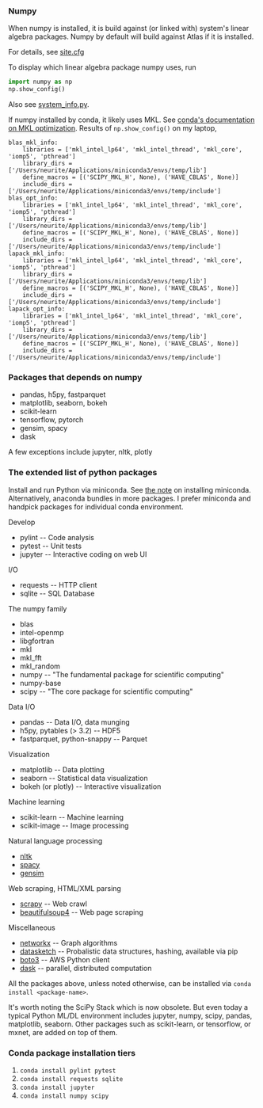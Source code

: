 ### Numpy

When numpy is installed, it is build against (or linked with) system's linear algebra packages. Numpy by default will build against Atlas if it is installed.

For details, see [site.cfg](https://github.com/numpy/numpy/blob/master/site.cfg.example)

To display which linear algebra package numpy uses, run

```python
import numpy as np
np.show_config()
```

Also see [system_info.py](https://github.com/numpy/numpy/blob/master/numpy/distutils/system_info.py).

If numpy installed by conda, it likely uses MKL. See [conda's documentation on MKL optimization](https://docs.continuum.io/mkl-optimizations/). Results of `np.show_config()` on my laptop,

```
blas_mkl_info:
    libraries = ['mkl_intel_lp64', 'mkl_intel_thread', 'mkl_core', 'iomp5', 'pthread']
    library_dirs = ['/Users/neurite/Applications/miniconda3/envs/temp/lib']
    define_macros = [('SCIPY_MKL_H', None), ('HAVE_CBLAS', None)]
    include_dirs = ['/Users/neurite/Applications/miniconda3/envs/temp/include']
blas_opt_info:
    libraries = ['mkl_intel_lp64', 'mkl_intel_thread', 'mkl_core', 'iomp5', 'pthread']
    library_dirs = ['/Users/neurite/Applications/miniconda3/envs/temp/lib']
    define_macros = [('SCIPY_MKL_H', None), ('HAVE_CBLAS', None)]
    include_dirs = ['/Users/neurite/Applications/miniconda3/envs/temp/include']
lapack_mkl_info:
    libraries = ['mkl_intel_lp64', 'mkl_intel_thread', 'mkl_core', 'iomp5', 'pthread']
    library_dirs = ['/Users/neurite/Applications/miniconda3/envs/temp/lib']
    define_macros = [('SCIPY_MKL_H', None), ('HAVE_CBLAS', None)]
    include_dirs = ['/Users/neurite/Applications/miniconda3/envs/temp/include']
lapack_opt_info:
    libraries = ['mkl_intel_lp64', 'mkl_intel_thread', 'mkl_core', 'iomp5', 'pthread']
    library_dirs = ['/Users/neurite/Applications/miniconda3/envs/temp/lib']
    define_macros = [('SCIPY_MKL_H', None), ('HAVE_CBLAS', None)]
    include_dirs = ['/Users/neurite/Applications/miniconda3/envs/temp/include']
```

### Packages that depends on numpy

* pandas, h5py, fastparquet
* matplotlib, seaborn, bokeh
* scikit-learn
* tensorflow, pytorch
* gensim, spacy
* dask

A few exceptions include jupyter, nltk, plotly

### The extended list of python packages

Install and run Python via miniconda. See [the note](https://github.com/neurite/debian-setup/wiki/Python) on installing miniconda. Alternatively, anaconda bundles in more packages. I prefer miniconda and handpick packages for individual conda environment.

Develop

* pylint -- Code analysis
* pytest -- Unit tests
* jupyter -- Interactive coding on web UI

I/O

* requests -- HTTP client
* sqlite -- SQL Database

The numpy family

* blas
* intel-openmp
* libgfortran
* mkl
* mkl_fft
* mkl_random
* numpy -- "The fundamental package for scientific computing"
* numpy-base
* scipy -- "The core package for scientific computing"

Data I/O

* pandas -- Data I/O, data munging
* h5py, pytables (> 3.2) -- HDF5
* fastparquet, python-snappy -- Parquet

Visualization

* matplotlib -- Data plotting
* seaborn -- Statistical data visualization
* bokeh (or plotly) -- Interactive visualization

Machine learning

* scikit-learn -- Machine learning
* scikit-image -- Image processing

Natural language processing

* [nltk](https://www.nltk.org/)
* [spacy](https://spacy.io/usage/)
* [gensim](https://github.com/RaRe-Technologies/gensim)

Web scraping, HTML/XML parsing

* [scrapy](https://scrapy.org/) -- Web crawl
* [beautifulsoup4](https://www.crummy.com/software/BeautifulSoup/bs4/doc/) -- Web page scraping

Miscellaneous

* [networkx](https://networkx.github.io) -- Graph algorithms
* [datasketch](https://ekzhu.github.io/datasketch/) -- Probalistic data structures, hashing, available via pip
* [boto3](https://github.com/boto/boto3) -- AWS Python client
* [dask](https://dask.pydata.org/) -- parallel, distributed computation

All the packages above, unless noted otherwise, can be installed via `conda install <package-name>`.

It's worth noting the SciPy Stack which is now obsolete. But even today a typical Python ML/DL environment includes jupyter, numpy, scipy, pandas, matplotlib, seaborn. Other packages such as scikit-learn, or tensorflow, or mxnet, are added on top of them.

### Conda package installation tiers

1. `conda install pylint pytest`
2. `conda install requests sqlite`
3. `conda install jupyter`
4. `conda install numpy scipy`
